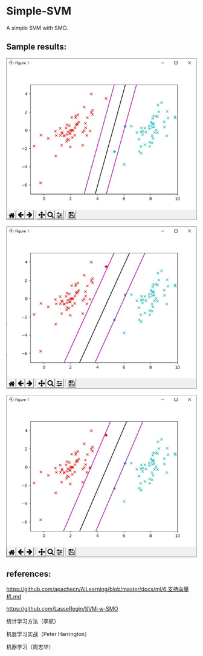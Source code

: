 # Simple-SVM

A simple SVM with SMO.

## Sample results:

![](https://github.com/OlaWod/my-machine-learning/blob/master/SVM/figs/1.JPG)

![](https://github.com/OlaWod/my-machine-learning/blob/master/SVM/figs/2.JPG)

![](https://github.com/OlaWod/my-machine-learning/blob/master/SVM/figs/3.JPG)

## references:

https://github.com/apachecn/AiLearning/blob/master/docs/ml/6.支持向量机.md

https://github.com/LasseRegin/SVM-w-SMO

统计学习方法（李航）

机器学习实战（Peter Harrington）

机器学习（周志华）